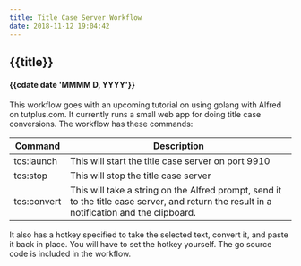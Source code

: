 ```yaml
---
title: Title Case Server Workflow
date: 2018-11-12 19:04:42
---
```

## {{title}}
#### {{cdate date 'MMMM D, YYYY'}}


This workflow goes with an upcoming tutorial on using golang with Alfred on tutplus.com. It currently runs a small web app for doing title case conversions. The workflow has these commands:

| Command | Description |
| --- | --- |
| tcs:launch | This will start the title case server on port 9910 |
| tcs:stop | This will stop the title case server |
| tcs:convert | This will take a string on the Alfred prompt, send it to the title case server, and return the result in a notification and the clipboard. |

It also has a hotkey specified to take the selected text, convert it, and paste it back in place. You will have to set the hotkey yourself. The go source code is included in the workflow.


